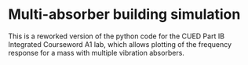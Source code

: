 # Multi-absorber building simulation
This is a reworked version of the python code for the CUED Part IB Integrated Courseword A1 lab, which allows plotting of the frequency response for a mass with multiple vibration absorbers.

